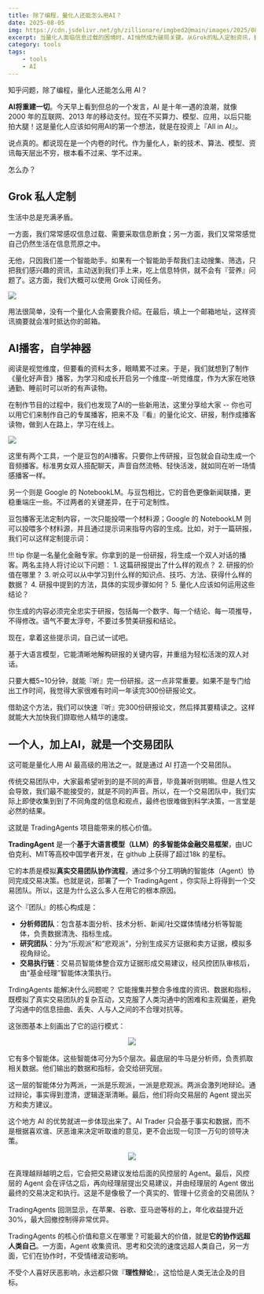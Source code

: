 ```yaml
---
title: 除了编程，量化人还能怎么用AI？
date: 2025-08-05
img: https://cdn.jsdelivr.net/gh/zillionare/imgbed2@main/images/2025/08/brooke-lark-8beTH4VkhLI-unsplash.jpg
excerpt: 当量化人面临信息过载的困境时，AI悄然成为破局关键。从Grok的私人定制资讯，到豆包和NotebookLM将研报秒变播客，再到TradingAgents项目——一个能模拟真实交易团队、年化收益提升30%的神秘框架。这个由UC伯克利开发的多智能体系统，究竟如何让一个人拥有整个交易团队的决策能力？
category: tools
tags:
    - tools
    - AI
---
```


知乎问题，除了编程，量化人还能怎么用 AI？

**AI将重建一切**。今天早上看到但总的一个发言，AI 是十年一遇的浪潮，就像 2000 年的互联网、2013 年的移动支付。现在不买算力、模型、应用，以后只能拍大腿！这是量化人应该如何用AI的第一个想法，就是在投资上『All in AI』。

说点真的。都说现在是一个内卷的时代。作为量化人，新的技术、算法、模型、资讯每天层出不穷，根本看不过来、学不过来。

怎么办？

## Grok 私人定制

生活中总是充满矛盾。

一方面，我们常常感叹信息过载、需要采取信息断食；另一方面，我们又常常感觉自己仍然生活在信息荒原之中。

无他，只因我们差一个智能助手。如果有一个智能助手帮我们主动搜集、筛选，只把我们感兴趣的资讯，主动送到我们手上来，吃上信息特供，就不会有『营养』问题了。这方面，我们大概可以使用 Grok 订阅任务。

![](https://cdn.jsdelivr.net/gh/zillionare/imgbed2@main/images/2025/08/20250805151337.png)

用法很简单，没有一个量化人会需要我介绍。在最后，填上一个邮箱地址，这样资讯摘要就会准时抵达你的邮箱。

## AI播客，自学神器

阅读是视觉维度，但要看的资料太多，眼睛累不过来。于是，我们就想到了制作《量化好声音》播客，为学习和成长开启另一个维度--听觉维度，作为大家在地铁通勤、睡前时可以听的有声读物。

在制作节目的过程中，我们也发现了AI的一些新用法，这里分享给大家 -- 你也可以用它们来制作自己的专属播客，把来不及『看』的量化论文、研报，制作成播客读物，做到人在路上，学习在线上。

![](https://images.jieyu.ai/images/hot/promotion/voice.jpg)


这里有两个工具，一个是豆包的AI播客。只要你上传研报，豆包就会自动生成一个音频播客。标准男女双人搭配聊天，声音自然流畅、轻快活泼，就如同在听一场情感播客一样。

另一个则是 Google 的 NotebookLM。与豆包相比，它的音色更像新闻联播，更稳重端庄一些。不过两者的关键差异，在于可定制性。

豆包播客无法定制内容，一次只能投喂一个材料源；Google 的 NotebookLM 则可以投喂多个材料源，并且通过提示词来指导内容的生成。比如，对于一篇研报，我们可以这样定制提示词：

!!! tip
    你是一名量化金融专家。你拿到的是一份研报，将生成一个双人对话的播客。两名主持人将讨论以下问题：
    1. 这篇研报提出了什么样的观点？
    2. 研报的价值在哪里？
    3. 听众可以从中学习到什么样的知识点、技巧、方法、获得什么样的数据？
    4. 研报中提到的方法，具体的实现步骤如何？
    5. 量化人应该如何运用这些结论？
   
   你生成的内容必须完全忠实于研报，包括每一个数字、每一个结论、每一项推导，不得修改。语气不要太浮夸，不要过多赞美研报和结论。


现在，拿着这些提示词，自己试一试吧。

基于大语言模型，它能清晰地解构研报的关键内容，并重组为轻松活泼的双人对话。

只要大概5~10分钟，就能『听』完一份研报。这一点非常重要。如果不是专门给出工作时间，我觉得大家很难有时间一年读完300份研报论文。

借助这个方法，我们可以快速『听』完300份研报论文，然后择其要精读之。这样就能大大加快我们撷取他人精华的速度。

## 一个人，加上AI，就是一个交易团队

这可能是量化人用 AI 最高级的用法之一。就是通过 AI 打造一个交易团队。

传统交易团队中，大家最希望听到的是不同的声音，毕竟兼听则明嘛。但是人性又会导致，我们最不能接受的，就是不同的声音。所以，在一个交易团队中，我们实际上即使收集到到了不同角度的信息和观点，最终也很难做到科学决策，一言堂是必然的结果。

这就是 TradingAgents 项目能带来的核心价值。

**TradingAgent** 是一个**基于大语言模型（LLM）的多智能体金融交易框架**，由UC伯克利、MIT等高校中国学者开发，在 github 上获得了超过18k 的星标。

它的本质是模拟**真实交易团队协作流程**，通过多个分工明确的智能体（Agent）协同完成交易决策。也就是说，部署了一个 TradingAgent ，你实际上将得到一个交易团队。所以，这是为什么这么多人在用它的根本原因。


这个『团队』的核心构成是：

  - **分析师团队**：包含基本面分析、技术分析、新闻/社交媒体情绪分析等智能体，负责数据清洗、指标生成。  
  - **研究团队**：分为“乐观派”和“悲观派”，分别生成买方证据和卖方证据，模拟多视角辩论。  
  - **交易执行链**：交易员智能体整合双方证据形成交易建议，经风控团队审核后，由“基金经理”智能体决策执行。  


TrdingAgents 能解决什么问题呢？ 它能搜集并整合多维度的资讯、数据和指标，既模拟了真实交易团队的复杂互动，又克服了人类沟通中的困难和主观偏差，避免了沟通中的信息扭曲、丢失、人与人之间的不合理对抗等。

这张图基本上刻画出了它的运行模式：

<div style='width:66%;text-align:center;margin: 0 auto 1rem'>
<img src='https://cdn.jsdelivr.net/gh/zillionare/imgbed2@main/images/2025/08/20250805160149.png'>
<span style='font-size:0.8em;display:inline-block;width:100%;text-align:center;color:grey'></span>
</div>


它有多个智能体。这些智能体可分为5个层次。最底层的牛马是分析师，负责抓取相关数据。他们输出的数据和指标，会交给研究层。

这一层的智能体分为两派，一派是乐观派，一派是悲观派。两派会激列地辩论。通过辩论，事实得到澄清，逻辑逐渐清晰。最后，他们将向交易层的 Agent 提出买方和卖方建议。

这个地方 AI 的优势就进一步体现出来了。AI Trader 只会基于事实和数据，而不是根据喜欢谁、厌恶谁来决定听取谁的意见，更不会出现一句顶一万句的领导决策。

<div style='width:66%;text-align:center;margin: 0 auto 1rem'>
<img src='https://cdn.jsdelivr.net/gh/zillionare/imgbed2@main/images/2025/08/vitaly-gariev-VZQAo20ArSA-unsplash.jpg'>
<span style='font-size:0.8em;display:inline-block;width:100%;text-align:center;color:grey'></span>
</div>


在真理越辩越明之后，它会把交易建议发给后面的风控层的 Agent。最后，风控层的 Agent 会在评估之后，再向经理层提出交易建议，并由经理层的 Agent 做出最终的交易决定和执行。这是不是像极了一个真实的、管理十亿资金的交易团队？

TradingAgents 回测显示，在苹果、谷歌、亚马逊等标的上，年化收益提升近 30%，最大回撤控制得非常优异。

TradingAgents 的核心价值和意义在哪里？可能最大的价值，就是**它的协作远超人类自己**。一方面，Agent 收集资讯、思考和交流的速度远超人类自己，另一方面，它们在协作时，不受情绪波动影响。

不受个人喜好厌恶影响，永远都只做『**理性辩论**』，这恰恰是人类无法企及的目标。
